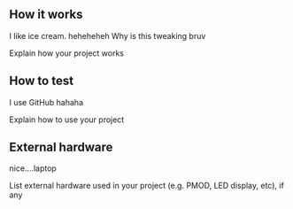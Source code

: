 <!---

This file is used to generate your project datasheet. Please fill in the information below and delete any unused
sections.

You can also include images in this folder and reference them in the markdown. Each image must be less than
512 kb in size, and the combined size of all images must be less than 1 MB.
-->

## How it works
I like ice cream. heheheheh
Why is this tweaking bruv

Explain how your project works



## How to test

I use GitHub hahaha

Explain how to use your project


## External hardware

nice....laptop 

List external hardware used in your project (e.g. PMOD, LED display, etc), if any

